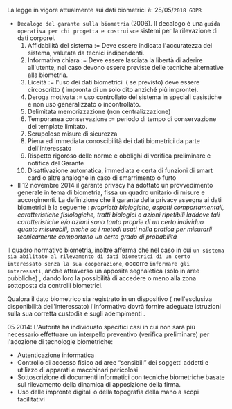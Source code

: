 La legge in vigore attualmente sui dati biometrici è: 25/05/`2018 GDPR`
- `Decalogo del garante sulla biometria` (2006). Il decalogo è una `guida operativa per chi progetta e costruisce` sistemi per la rilevazione di dati corporei.
	1. Affidabilità del sistema := Deve essere indicata l'accuratezza del sistema, valutata da tecnici indipendenti.
	2. Informativa chiara := Deve essere lasciata la libertà di aderire all'utente, nel caso devono essere previste delle tecniche alternative alla biometria.
	3. Liceità := l'uso dei dati biometrici  ( se previsto) deve essere circoscritto ( impronta di un solo dito anziché più impronte).
	4. Deroga motivata := uso controllato del sistema in speciali casistiche e non uso generalizzato o incontrollato.
	5. Delimitata memorizzazione (non centralizzazione)
	6. Temporanea conservazione := periodo di tempo di conservazione dei template limitato.
	7. Scrupolose misure di sicurezza
	8. Piena ed immediata conoscibilità dei dati biometrici da parte dell'interessato
	9. Rispetto rigoroso delle norme e obblighi di verifica preliminare e notifica del Garante
	10. Disattivazione automatica, immediata e certa di funzioni di smart card o altre analoghe in caso di smarrimento o furto
- Il 12 novembre 2014 il garante privacy ha adottato un provvedimento generale in tema di biometria, fissa un quadro unitario di misure e accorgimenti.
	La definizione che il garante della privacy assegna ai dati biometrici è la seguente :
	_proprietà biologiche, aspetti comportamentali, caratteristiche fisiologiche, tratti biologici o azioni ripetibili laddove tali caratteristiche e/o azioni sono tanto proprie di un certo individuo quanto misurabili, anche se i metodi usati nella pratica per misurarli tecnicamente comportano un certo grado di probabilità_

Il quadro normativo biometria, inoltre afferma che nel caso in cui `un sistema sia abilitato al rilevamento di dati biometrici di un certo interessato senza la sua cooperazione`, occorre `informare gli interessati`, anche attraverso un apposita segnaletica (solo in aree pubbliche) , dando loro la possibilità di accedere o meno alla zona sottoposta da controlli biometrici.

Qualora il dato biometrico sia registrato in un dispositivo ( nell'esclusiva disponibilità dell'interessato) l'informativa dovrà fornire adeguate istruzioni sulla sua corretta custodia e sugli adempimenti .

05 2014: L'Autorità ha individuato specifici casi in cui non sarà più necessario effettuare un interpello preventivo (verifica preliminare) per l'adozione di tecnologie biometriche:
- Autenticazione informatica
- Controllo di accesso fisico ad aree “sensibili” dei soggetti addetti e utilizzo di apparati e macchinari pericolosi
- Sottoscrizione di documenti informatici con tecniche biometriche basate sul rilevamento della dinamica di apposizione della firma.
- Uso delle impronte digitali o della topografia della mano a scopi facilitativi